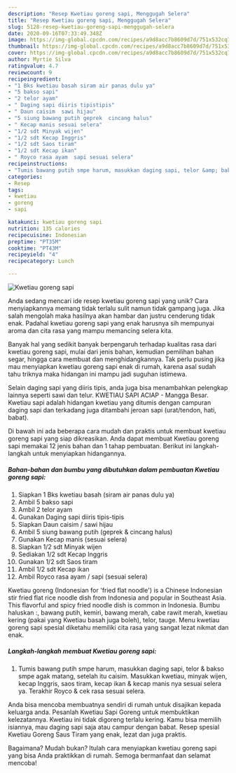 ```yaml
---
description: "Resep Kwetiau goreng sapi, Menggugah Selera"
title: "Resep Kwetiau goreng sapi, Menggugah Selera"
slug: 5128-resep-kwetiau-goreng-sapi-menggugah-selera
date: 2020-09-16T07:33:49.348Z
image: https://img-global.cpcdn.com/recipes/a9d8acc7b8609d7d/751x532cq70/kwetiau-goreng-sapi-foto-resep-utama.jpg
thumbnail: https://img-global.cpcdn.com/recipes/a9d8acc7b8609d7d/751x532cq70/kwetiau-goreng-sapi-foto-resep-utama.jpg
cover: https://img-global.cpcdn.com/recipes/a9d8acc7b8609d7d/751x532cq70/kwetiau-goreng-sapi-foto-resep-utama.jpg
author: Myrtie Silva
ratingvalue: 4.7
reviewcount: 9
recipeingredient:
- "1 Bks kwetiau basah siram air panas dulu ya"
- "5 bakso sapi"
- "2 telor ayam"
- " Daging sapi diiris tipistipis"
- " Daun caisim  sawi hijau"
- "5 siung bawang putih geprek  cincang halus"
- " Kecap manis sesuai selera"
- "1/2 sdt Minyak wijen"
- "1/2 sdt Kecap Inggris"
- "1/2 sdt Saos tiram"
- "1/2 sdt Kecap ikan"
- " Royco rasa ayam  sapi sesuai selera"
recipeinstructions:
- "Tumis bawang putih smpe harum, masukkan daging sapi, telor &amp; bakso smpe agak matang, setelah itu caisim. Masukkan kwetiau, minyak wijen, kecap Inggris, saos tiram, kecap ikan &amp; kecap manis nya sesuai selera ya. Terakhir Royco &amp; cek rasa sesuai selera."
categories:
- Resep
tags:
- kwetiau
- goreng
- sapi

katakunci: kwetiau goreng sapi 
nutrition: 135 calories
recipecuisine: Indonesian
preptime: "PT35M"
cooktime: "PT43M"
recipeyield: "4"
recipecategory: Lunch

---
```



![Kwetiau goreng sapi](https://img-global.cpcdn.com/recipes/a9d8acc7b8609d7d/751x532cq70/kwetiau-goreng-sapi-foto-resep-utama.jpg)

Anda sedang mencari ide resep kwetiau goreng sapi yang unik? Cara menyiapkannya memang tidak terlalu sulit namun tidak gampang juga. Jika salah mengolah maka hasilnya akan hambar dan justru cenderung tidak enak. Padahal kwetiau goreng sapi yang enak harusnya sih mempunyai aroma dan cita rasa yang mampu memancing selera kita.

Banyak hal yang sedikit banyak berpengaruh terhadap kualitas rasa dari kwetiau goreng sapi, mulai dari jenis bahan, kemudian pemilihan bahan segar, hingga cara membuat dan menghidangkannya. Tak perlu pusing jika mau menyiapkan kwetiau goreng sapi enak di rumah, karena asal sudah tahu triknya maka hidangan ini mampu jadi suguhan istimewa.

Selain daging sapi yang diiris tipis, anda juga bisa menambahkan pelengkap lainnya seperti sawi dan telur. KWETIAU SAPI ACIAP - Mangga Besar. Kwetiau sapi adalah hidangan kwetiau yang ditumis dengan campuran daging sapi dan terkadang juga ditambahi jeroan sapi (urat/tendon, hati, babat).


Di bawah ini ada beberapa cara mudah dan praktis untuk membuat kwetiau goreng sapi yang siap dikreasikan. Anda dapat membuat Kwetiau goreng sapi memakai 12 jenis bahan dan 1 tahap pembuatan. Berikut ini langkah-langkah untuk menyiapkan hidangannya.

<!--inarticleads1-->

##### Bahan-bahan dan bumbu yang dibutuhkan dalam pembuatan Kwetiau goreng sapi:

1. Siapkan 1 Bks kwetiau basah (siram air panas dulu ya)
1. Ambil 5 bakso sapi
1. Ambil 2 telor ayam
1. Gunakan  Daging sapi diiris tipis-tipis
1. Siapkan  Daun caisim / sawi hijau
1. Ambil 5 siung bawang putih (geprek &amp; cincang halus)
1. Gunakan  Kecap manis (sesuai selera)
1. Siapkan 1/2 sdt Minyak wijen
1. Sediakan 1/2 sdt Kecap Inggris
1. Gunakan 1/2 sdt Saos tiram
1. Ambil 1/2 sdt Kecap ikan
1. Ambil  Royco rasa ayam / sapi (sesuai selera)


Kwetiau goreng (Indonesian for &#39;fried flat noodle&#39;) is a Chinese Indonesian stir fried flat rice noodle dish from Indonesia and popular in Southeast Asia. This flavorful and spicy fried noodle dish is common in Indonesia. Bumbu haluskan :, bawang putih, kemiri, bawang merah, cabe rawit merah, kwetiau kering (pakai yang Kwetiau basah juga boleh), telor, tauge. Menu kwetiau goreng sapi spesial diketahu memiliki cita rasa yang sangat lezat nikmat dan enak. 

<!--inarticleads2-->

##### Langkah-langkah membuat Kwetiau goreng sapi:

1. Tumis bawang putih smpe harum, masukkan daging sapi, telor &amp; bakso smpe agak matang, setelah itu caisim. Masukkan kwetiau, minyak wijen, kecap Inggris, saos tiram, kecap ikan &amp; kecap manis nya sesuai selera ya. Terakhir Royco &amp; cek rasa sesuai selera.


Anda bisa mencoba membuatnya sendiri di rumah untuk disajikan kepada keluarga anda. Pesanlah Kwetiau Sapi Goreng untuk membuktikan kelezatannya. Kwetiau ini tidak digoreng terlalu kering. Kamu bisa memilih isiannya, mau daging sapi saja atau campur dengan babat. Resep spesial Kwetiau Goreng Saus Tiram yang enak, lezat dan juga praktis. 

Bagaimana? Mudah bukan? Itulah cara menyiapkan kwetiau goreng sapi yang bisa Anda praktikkan di rumah. Semoga bermanfaat dan selamat mencoba!

